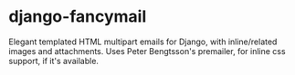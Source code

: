 django-fancymail
================

Elegant templated HTML multipart emails for Django, with inline/related images and attachments. Uses Peter Bengtsson's premailer, for inline css support, if it's available.
